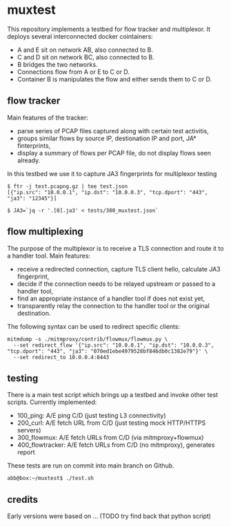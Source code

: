 # muxtest

This repository implements a testbed for flow tracker and multiplexor.
It deploys several interconnected docker cointainers:
* A and E sit on network AB, also connected to B.
* C and D sit on network BC, also connected to B.
* B bridges the two networks.
* Connections flow from A or E to C or D.
* Container B is manipulates the flow and either sends them to C or D.

## flow tracker

Main features of the tracker:
* parse series of PCAP files captured along with certain test activitis,
* groups similar flows by source IP, destionation IP and port, JA* finterprints,
* display a summary of flows per PCAP file, do not display flows seen already.

In this testbed we use it to capture JA3 fingerprints for multiplexor testing
```
$ ftr -j test.pcapng.gz | tee test.json
[{"ip.src": "10.0.0.1", "ip.dst": "10.0.0.3", "tcp.dport": "443", "ja3": "12345"}]

$ JA3=`jq -r '.[0].ja3' < tests/300_muxtest.json`
```

## flow multiplexing

The purpose of the multiplexor is to receive a TLS connection and route it to a handler tool.
Main features:
* receive a redirected connection, capture TLS client hello, calculate JA3 fingerprint,
* decide if the connection needs to be relayed upstream or passed to a handler tool,
* find an appropriate instance of a handler tool if does not exist yet,
* transparently relay the connection to the handler tool or the original destination.

The following syntax can be used to redirect specific clients:
```
mitmdump -s ./mitmproxy/contrib/flowmux/flowmux.py \
  --set redirect_flow '{"ip.src": "10.0.0.1", "ip.dst": "10.0.0.3", "tcp.dport": "443", "ja3": "070ed1ebe4979528bf846db0c1382e79"}' \
  --set redirect_to 10.0.0.4:8443
```

## testing

There is a main test script which brings up a testbed and invoke other test scripts.
Currently implemented:
* 100_ping: A/E ping C/D (just testing L3 connectivity)
* 200_curl: A/E fetch URL from C/D (just testing mock HTTP/HTTPS servers)
* 300_flowmux: A/E fetch URLs from C/D (via mitmproxy+flowmux)
* 400_flowtracker: A/E fetch URLs from C/D (no mitmproxy), generates report

These tests are run on commit into main branch on Github.
```
abb@box:~/muxtest$ ./test.sh
```

## credits

Early versions were based on ... (TODO try find back that python script)
